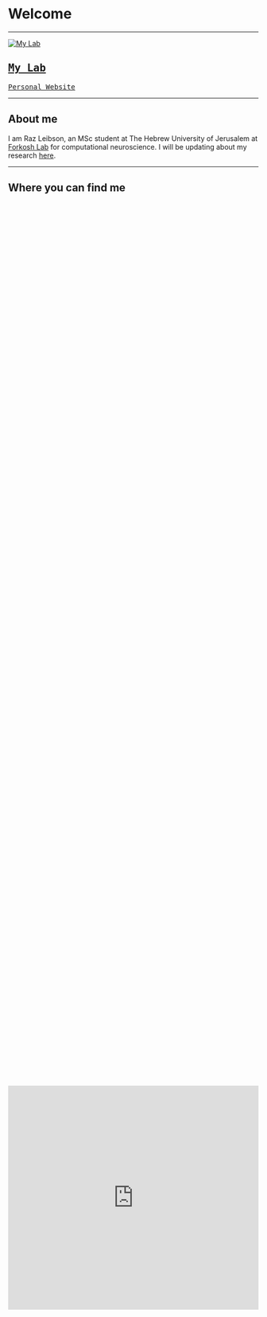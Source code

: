 # Welcome
---

[![My Lab](https://img.shields.io/badge/Open-Map-blue?style=for-the-badge&logo=googlemaps)](https://www.forkoshlab.com/)
## <kbd>[My Lab](https://www.forkoshlab.com/)</kbd>
<kbd>[Personal Website](https://www.forkoshlab.com/)</kbd>


---
## About me
I am Raz Leibson, an MSc student at The Hebrew University of Jerusalem at [Forkosh Lab](https://www.forkoshlab.com/) for computational neuroscience. I will be updating about my research [here](https://razlei25.github.io/research).

---
## Where you can find me


<html lang="en">
<head>
  <meta charset="utf-8" />
  <meta name="viewport" content="width=device-width,initial-scale=1" />
  <title>Embedded Google Map</title>
  <style>
    html,body{height:100%;margin:0}
    .map-wrap{height:100vh;display:flex;align-items:center;justify-content:center}
  </style>
</head>
<body>
  <div class="map-wrap">
    <iframe
      src="https://www.google.com/maps/embed?pb=!1m18!1m12!1m3!1d3387.059139239291!2d34.8046285!3d31.9049905!2m3!1f0!2f0!3f0!3m2!1i1024!2i768!4f13.1!3m3!1m2!1s0x1502b6e2885db8a5%3A0x41b8addd1da33c3b!2sThe%20Robert%20H.%20Smith%20Faculty%20of%20Agriculture%2C%20Food%20and%20Environment!5e0!3m2!1sen!2sil!4v1762020665161!5m2!1sen!2sil"
      width="600"
      height="450"
      style="border:0;"
      allowfullscreen=""
      loading="lazy"
      referrerpolicy="no-referrer-when-downgrade">
    </iframe>
  </div>
</body>
</html>

---
## Contributions
* Buysse M., Binetruy F., Leibson R., Duron O. and Gottlieb Y. **Ecological Contacts and Host Specificity Promote Replacement of Nutritional Endosymbionts in Ticks.** Microb Ecol 83, 776–788 (2022). https://doi.org/10.1007/s00248-021-01773-0
* Pollmann M., Reinisch R., von Berg L., Avidan King M., Geiselmann M., Käppeler L., Leibson R., Traub N., Steidle J. and Gottlieb Y. **Male-dependent resistance to Spiroplasma-induced cytoplasmic incompatibility.** R. Soc. Open Sci.12250545 (2025). http://doi.org/10.1098/rsos.250545

---

![this is a big animal](https://encrypted-tbn0.gstatic.com/images?q=tbn:ANd9GcSPzIYJTzuI35t3y9PCr3D6j0cNUDelYBJM6NOT77Ehr0JpCSBHiFcNqSIeeR6ghe1_ipEDXjlbWW8mg2PDEDQ4mD9BuVecKgN92AlnztiIUA)
